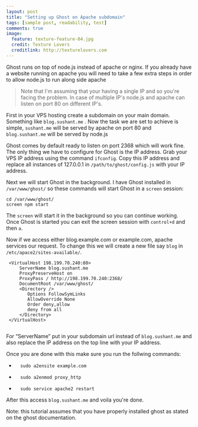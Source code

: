 ```yaml
---
layout: post
title: "Setting up Ghost on Apache subdomain"
tags: [sample post, readability, test]
comments: true
image:
  feature: texture-feature-04.jpg
  credit: Texture Lovers
  creditlink: http://texturelovers.com
---
```


Ghost runs on top of node.js instead of apache or nginx. If you already have a website running on apache you will need to take a few extra steps in order to allow node.js to run along side apache

>Note that I'm assuming that your having a single IP and so you're facing the problem. In case of multiple IP's node.js and apache can listen on port 80 on different IP's.

First in your VPS hosting create a subdomain on your main domain. Something like `blog.sushant.me` . Now the task we are set to achieve is simple, `sushant.me` will be served by apache on port 80 and `blog.sushant.me` will be served by node.js

Ghost comes by default ready to listen on port 2368 which will work fine. The only thing we have to configure for Ghost is the IP address. Grab your VPS IP address using the command `ifconfig`. Copy this IP address and replace all instances of 127.0.0.1 in `/path/to/ghost/config.js` with your IP address.

Next we will start Ghost in the background. I have Ghost installed in `/var/www/ghost/` so these commands will start Ghost in a `screen` session:

```
cd /var/www/ghost/
screen npm start
```

The `screen` will start it in the background so you can continue working. Once Ghost is started you can exit the screen session with `control+d` and then `a`.

Now if we access either blog.example.com or example.com, apache services our request. To change this we will create a new file say `blog` in `/etc/apace2/sites-available/`. 

```
 <VirtualHost 198.199.70.240:80>
     ServerName blog.sushant.me
     ProxyPreserveHost on
     ProxyPass / http://198.199.70.240:2368/
     DocumentRoot /var/www/ghost/
     <Directory />
     	Options FollowSymLinks
     	AllowOverride None
     	Order deny,allow
     	deny from all
     </Directory>
 </VirtualHost>
 
 ```

For “ServerName” put in your subdomain url instead of `blog.sushant.me` and also replace the IP address on the top line with your IP address.

Once you are done with this make sure you run the follwing commands:

*		sudo a2ensite example.com
*		sudo a2enmod proxy_http
*		sudo service apache2 restart

After this access `blog.sushant.me` and voila you're done.

Note: this tutorial assumes that you have properly installed ghost as stated on the ghost documentation.
